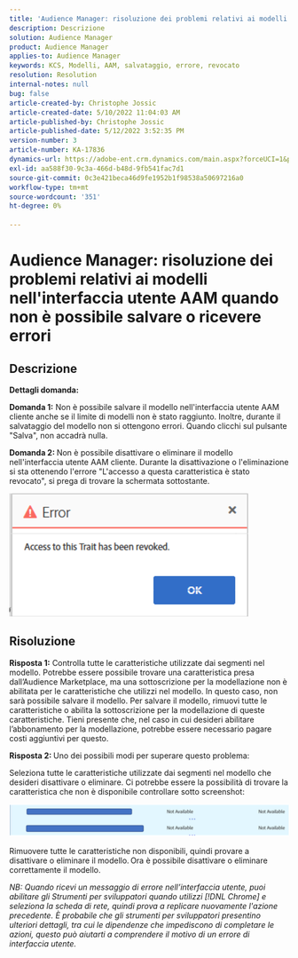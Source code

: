 ```yaml
---
title: 'Audience Manager: risoluzione dei problemi relativi ai modelli nell''interfaccia utente AAM quando non è possibile salvare o ricevere errori'
description: Descrizione
solution: Audience Manager
product: Audience Manager
applies-to: Audience Manager
keywords: KCS, Modelli, AAM, salvataggio, errore, revocato
resolution: Resolution
internal-notes: null
bug: false
article-created-by: Christophe Jossic
article-created-date: 5/10/2022 11:04:03 AM
article-published-by: Christophe Jossic
article-published-date: 5/12/2022 3:52:35 PM
version-number: 3
article-number: KA-17836
dynamics-url: https://adobe-ent.crm.dynamics.com/main.aspx?forceUCI=1&pagetype=entityrecord&etn=knowledgearticle&id=2d000de3-50d0-ec11-a7b5-00224809c101
exl-id: aa588f30-9c3a-466d-b48d-9fb541fac7d1
source-git-commit: 0c3e421beca46d9fe1952b1f98538a50697216a0
workflow-type: tm+mt
source-wordcount: '351'
ht-degree: 0%

---
```


# Audience Manager: risoluzione dei problemi relativi ai modelli nell&#39;interfaccia utente AAM quando non è possibile salvare o ricevere errori

## Descrizione


<b>Dettagli domanda: </b>



<b>Domanda 1:</b> Non è possibile salvare il modello nell&#39;interfaccia utente AAM cliente anche se il limite di modelli non è stato raggiunto. Inoltre, durante il salvataggio del modello non si ottengono errori. Quando clicchi sul pulsante &quot;Salva&quot;, non accadrà nulla.



<b>Domanda 2: </b>Non è possibile disattivare o eliminare il modello nell&#39;interfaccia utente AAM cliente. Durante la disattivazione o l&#39;eliminazione si sta ottenendo l&#39;errore &quot;L&#39;accesso a questa caratteristica è stato revocato&quot;, si prega di trovare la schermata sottostante.





![](assets/___31000de3-50d0-ec11-a7b5-00224809c101___.png)


## Risoluzione


<b>Risposta 1:</b> Controlla tutte le caratteristiche utilizzate dai segmenti nel modello. Potrebbe essere possibile trovare una caratteristica presa dall’Audience Marketplace, ma una sottoscrizione per la modellazione non è abilitata per le caratteristiche che utilizzi nel modello. In questo caso, non sarà possibile salvare il modello. Per salvare il modello, rimuovi tutte le caratteristiche o abilita la sottoscrizione per la modellazione di queste caratteristiche. Tieni presente che, nel caso in cui desideri abilitare l’abbonamento per la modellazione, potrebbe essere necessario pagare costi aggiuntivi per questo.



<b>Risposta 2: </b>Uno dei possibili modi per superare questo problema:

Seleziona tutte le caratteristiche utilizzate dai segmenti nel modello che desideri disattivare o eliminare. Ci potrebbe essere la possibilità di trovare la caratteristica che non è disponibile controllare sotto screenshot:



![](assets/6ce5c786-9e7b-ec11-8d21-0022480aace4.png)

Rimuovere tutte le caratteristiche non disponibili, quindi provare a disattivare o eliminare il modello. Ora è possibile disattivare o eliminare correttamente il modello.





*NB: Quando ricevi un messaggio di errore nell’interfaccia utente, puoi abilitare gli Strumenti per sviluppatori quando utilizzi [!DNL Chrome] e seleziona la scheda di rete, quindi prova a replicare nuovamente l&#39;azione precedente. È probabile che gli strumenti per sviluppatori presentino ulteriori dettagli, tra cui le dipendenze che impediscono di completare le azioni, questo può aiutarti a comprendere il motivo di un errore di interfaccia utente.*
